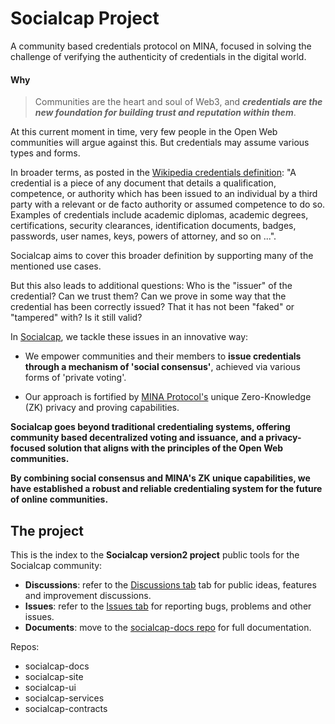 # Socialcap Project

A community based credentials protocol on MINA, focused in solving the challenge of verifying the authenticity of credentials in the digital world.

#### Why

> Communities are the heart and soul of Web3, and ***credentials are the new foundation for building trust and reputation within them***. 

At this current moment in time, very few people in the Open Web communities will argue against this. But  credentials may assume various types and forms. 

In broader terms, as posted in the [Wikipedia credentials definition](https://en.wikipedia.org/wiki/Credential): "A credential is a piece of any document that details a qualification, competence, or authority which has been issued to an individual by a third party with a relevant or de facto authority or assumed competence to do so. Examples of credentials include academic diplomas, academic degrees, certifications, security clearances, identification documents, badges, passwords, user names, keys, powers of attorney, and so on ...". 

Socialcap aims to cover this broader definition by supporting many of the mentioned use cases. 

But this also leads to additional questions: Who is the "issuer" of the credential? Can we trust them? Can we prove in some way that the credential has been correctly issued? That it has not been "faked" or "tampered" with? Is it still valid?

In [Socialcap](https://socialcap.app), we tackle these issues in an innovative way: 

- We empower communities and their members to **issue credentials through a mechanism of 'social consensus'**, achieved via various forms of 'private voting'. 

- Our approach is fortified by [MINA Protocol's](https://minaprotocol.com/) unique Zero-Knowledge (ZK) privacy and proving capabilities.

**Socialcap goes beyond traditional credentialing systems, offering community based decentralized voting and issuance, and a privacy-focused solution that aligns with the principles of the Open Web communities.** 

**By combining social consensus and MINA's ZK unique capabilities, we have established a robust and reliable credentialing system for the future of online communities.**

## The project

This is the index to the **Socialcap version2 project** public tools for the Socialcap community:

- **Discussions**: refer to the [Discussions tab](https://github.com/Socialcap-app/.github/discussions) tab for public ideas, features and improvement discussions.
- **Issues**: refer to the [Issues tab](https://github.com/Socialcap-app/.github/issues) for reporting bugs, problems and other issues.
- **Documents**: move to the [socialcap-docs repo](https://github.com/Socialcap-app/socialcap-docs) for full documentation.

Repos:

- socialcap-docs
- socialcap-site
- socialcap-ui
- socialcap-services
- socialcap-contracts
